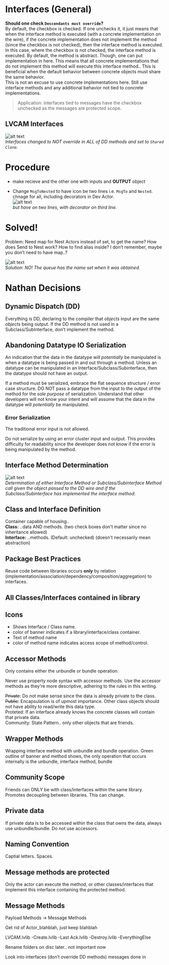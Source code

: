 # Interfaces (General)

**Should one check `Descendants must override`?**<br>
By default, the checkbox is checked. If one unchecks it, it just means that when the interface method is executed (with a concrete implementation on the wire), if the concrete implementation does not implement the method (since the checkbox is not checked), then the interface method is executed.<br>
In this case, where the checkbox is not checked, the interface method is executed. By default, the method is abstract. Though, one can put implementation in here. This means that all concrete implementations that do not implement this method will execute this interface method.. This is beneficial when the default behavior between concrete objects must share the same behavior.<br>
This is not an excuse to use concrete implementations here. Still use interface methods and any additional behavior not tied to concrete implementations.
> Application: interfaces tied to messages have the checkbox unchecked as the messages are protected scope.

## LVCAM Interfaces

![alt text](image.png)<br>
*Interfaces changed to NOT override in ALL of DD methods and set to `Shared Clone`.*



# Procedure

- make recieve and the other one with inputs and **OUTPUT** object

- Change `MsgToNested` to have icon be two lines i.e. `MsgTo` and `Nested`. chnage for all, including decorators in Dev Actor.<br>
![alt text](image-2.png)<br>
*but have on two lines, with decorator on third line.*



# Solved!

Problem: Need map for Nest Actors instead of set, to get the name?
How does Send to Nest work? How to find alias inside? I don’t remember, maybe you don’t need to have map..?

![alt text](image-1.png)<br>
*Solution: NO! The queue has the name set when it was obtained.*

# Nathan Decisions

## Dynamic Dispatch (DD)

Everything is DD, declaring to the compiler that *objects* input are the same *objects* being output. If the DD method is not used in a Subclass/SubInterface, don’t implement the method.

## Abandoning Datatype IO Serialization

An indication that the data in the datatype will *potentially* be manipulated is when a datatype is being passed in and out through a method. Unless an datatype can be manipulated in an Interface/Subclass/Subinterface, then the datatype should not have an output.

If a method must be serialized, embrace the flat sequence structure / error case structure. DO NOT pass a datatype from the input to the output of the method for the *sole purpose* of serialization. Understand that other developers will not know your intent and will assume that the data in the datatype will *potentially* be manipulated.

### Error Serialization

The traditional error input is not allowed.

Do not serialize by using an error cluster input and output. This provides difficulty for readability since the developer does not know if the error is being manipulated by the method.

## Interface Method Determination

![alt text](image-3.png)<br>
*Determination of either Interface Method or Subclass/Subinterface Method call given the object passed to the DD wire and if the Subclass/Subinterface has implemented the interface method.*

## Class and Interface Definition

Container capable of housing..<br>
**Class:** ..data AND methods. (two check boxes don't matter since no inheritance allowed)<br>
**Interface:** ..methods. (Default: unchecked) (doesn't necessarily mean abstraction)

## Package Best Practices

Reuse code between libraries occurs **only** by relation (implementation/association/dependency/composition/aggregation) to interfaces.

## All Classes/Interfaces contained in library

## Icons

- Shows Interface / Class name.
- color of banner indicates if a library/interface/class container.
- Text of method name
- color of method name indicates access scope of method/control.

## Accessor Methods

Only contains either the unbundle or bundle operation.

Never use property node syntax with accessor methods. Use the accessor methods as they're more descriptive, adhering to the rules in this writing.

~~Private~~: Do not make sense since the data is already private to the class.<br>
~~Public~~: Encapsulation is of upmost importance. Other class objects should not have ability to read/write this data type.<br>
Proteted: If an interface already knows the concrete classes will contain that private data.<br>
Community: State Pattern.. only other objects that are friends.

## Wrapper Methods

Wrapping interface method with unbundle and bundle operation. Green outline of banner and method shows, the only operation that occurs internally is the unbundle, interface method, bundle

## Community Scope

Friends can ONLY be with class/interfaces within the same library. Promotes decoupling between libraries. This can change.

## Private data

If private data is to be accessed within the class that owns the data, always use unbundle/bundle. Do not use accessors.

## Naming Convention

Captial letters. Spaces.

## Message methods are protected

Only the actor can execute the method, or other classes/interfaces that implement this interface containing the protected method.

##  Message Methods

Payload Methods -> Message Methods




Get rid of Actor_blahblah, just keep blahblah

LVCAM.lvlib
-Create.lvlib
-Last Ack.lvlib
-Destroy.lvlib
-EverythingElse

Rename folders on disc later.. not important now

Look into interfaces (don’t override DD methods) messages done in